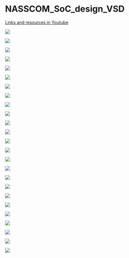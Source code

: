 # NASSCOM_SoC_design_VSD

[Links and resources in Youtube](https://www.youtube.com/playlist?list=PLUg3wIOWD8yoZCg9XpFSgEgljx6MSdm9L)

![](https://github.com/ARX-0/NASSCOM_SoC_design_VSD/blob/main/images/Screenshot%202024-07-13%20145459.png)

![](https://github.com/ARX-0/NASSCOM_SoC_design_VSD/blob/main/images/Screenshot%202024-07-13%20145638.png)

![](https://github.com/ARX-0/NASSCOM_SoC_design_VSD/blob/main/images/Screenshot%202024-07-13%20152931.png)

![](https://github.com/ARX-0/NASSCOM_SoC_design_VSD/blob/main/images/Screenshot%202024-07-13%20161717.png)

![](https://github.com/ARX-0/NASSCOM_SoC_design_VSD/blob/main/images/Screenshot%202024-07-13%20161323.png)

![](https://github.com/ARX-0/NASSCOM_SoC_design_VSD/blob/main/images/Screenshot%202024-07-13%20161717.png)

![](https://github.com/ARX-0/NASSCOM_SoC_design_VSD/blob/main/images/Screenshot%202024-07-13%20162810.png)

![](https://github.com/ARX-0/NASSCOM_SoC_design_VSD/blob/main/images/Screenshot%202024-07-13%20162850.png)

![](https://github.com/ARX-0/NASSCOM_SoC_design_VSD/blob/main/images/Screenshot%202024-07-13%20164440.png)

![](https://github.com/ARX-0/NASSCOM_SoC_design_VSD/blob/main/images/Screenshot%202024-07-13%20173539.png)

![](https://github.com/ARX-0/NASSCOM_SoC_design_VSD/blob/main/images/Screenshot%202024-07-13%20173808.png)

![](https://github.com/ARX-0/NASSCOM_SoC_design_VSD/blob/main/images/Screenshot%202024-07-13%20174305.png)

![](https://github.com/ARX-0/NASSCOM_SoC_design_VSD/blob/main/images/Screenshot%202024-07-13%20175222.png)

![](https://github.com/ARX-0/NASSCOM_SoC_design_VSD/blob/main/images/Screenshot%202024-07-13%20175528.png)

![](https://github.com/ARX-0/NASSCOM_SoC_design_VSD/blob/main/images/Screenshot%202024-07-13%20181118.png)

![](https://github.com/ARX-0/NASSCOM_SoC_design_VSD/blob/main/images/Screenshot%202024-07-13%20181651.png)

![](https://github.com/ARX-0/NASSCOM_SoC_design_VSD/blob/main/images/Screenshot%202024-07-13%20181741.png)

![](https://github.com/ARX-0/NASSCOM_SoC_design_VSD/blob/main/images/Screenshot%202024-07-13%20181937.png)

![](https://github.com/ARX-0/NASSCOM_SoC_design_VSD/blob/main/images/Screenshot%202024-07-13%20182707.png)

![](https://github.com/ARX-0/NASSCOM_SoC_design_VSD/blob/main/images/Screenshot%202024-07-13%20182732.png)

![](https://github.com/ARX-0/NASSCOM_SoC_design_VSD/blob/main/images/Screenshot%202024-07-14%20121926.png)

![](https://github.com/ARX-0/NASSCOM_SoC_design_VSD/blob/main/images/Screenshot%202024-07-14%20140807.png)

![](https://github.com/ARX-0/NASSCOM_SoC_design_VSD/blob/main/images/Screenshot%202024-07-14%20140944.png)

![](https://github.com/ARX-0/NASSCOM_SoC_design_VSD/blob/main/images/Screenshot%202024-07-14%20141425.png)

![](https://github.com/ARX-0/NASSCOM_SoC_design_VSD/blob/main/images/Screenshot%202024-07-14%20141746.png)
